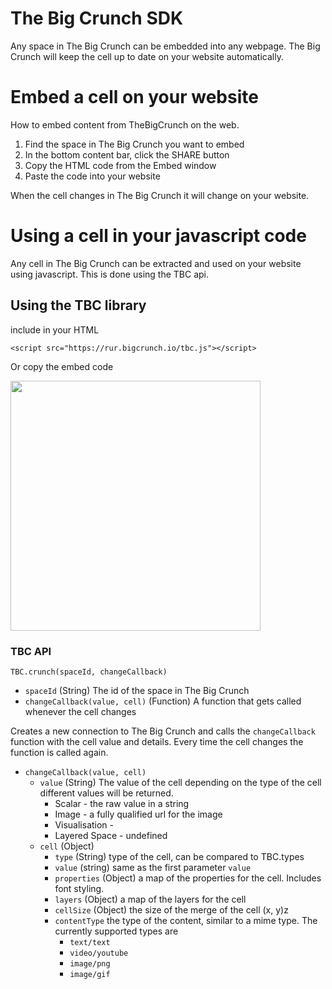 # The Big Crunch SDK

Any space in The Big Crunch can be embedded into any webpage. The Big Crunch will keep the cell up to date on your website automatically.

# Embed a cell on your website

How to embed content from TheBigCrunch on the web.

1.  Find the space in The Big Crunch you want to embed
2.  In the bottom content bar, click the SHARE button
3.  Copy the HTML code from the Embed window
4.  Paste the code into your website

When the cell changes in The Big Crunch it will change on your website.

# Using a cell in your javascript code

Any cell in The Big Crunch can be extracted and used on your website using javascript. This is done using the TBC api.

## Using the TBC library

include in your HTML

`<script src="https://rur.bigcrunch.io/tbc.js"></script>`

Or copy the embed code

<img style="width: 400px" src="https://user-images.githubusercontent.com/3023731/46052490-08a8f580-c182-11e8-883d-ce198b1472fb.png"/>

### TBC API

`TBC.crunch(spaceId, changeCallback)`

- `spaceId` (String) The id of the space in The Big Crunch
- `changeCallback(value, cell)` (Function) A function that gets called whenever the cell changes

Creates a new connection to The Big Crunch and calls the `changeCallback` function with the cell value and details. Every time the cell changes the function is called again.

- `changeCallback(value, cell)`
  - `value` (String) The value of the cell depending on the type of the cell different values will be returned.
    - Scalar - the raw value in a string
    - Image - a fully qualified url for the image
    - Visualisation -
    - Layered Space - undefined
  - `cell` (Object)
    - `type` (String) type of the cell, can be compared to TBC.types
    - `value` (string) same as the first parameter `value`
    - `properties` (Object) a map of the properties for the cell. Includes font styling.
    - `layers` (Object) a map of the layers for the cell
    - `cellSize` (Object) the size of the merge of the cell (x, y)z
    - `contentType` the type of the content, similar to a mime type. The currently supported types are
      - `text/text`
      - `video/youtube`
      - `image/png`
      - `image/gif`
